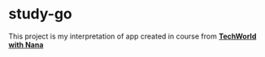 # study-go

This project is my interpretation of app created in course from [**TechWorld with Nana**](https://youtu.be/yyUHQIec83I?si=aFgHFnMuFiphFKy0)